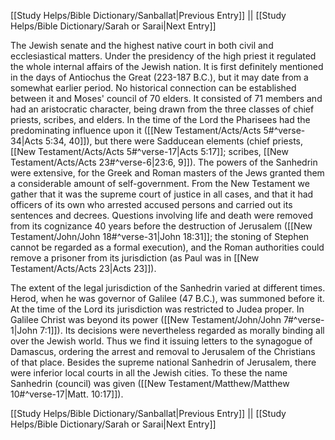 [[Study Helps/Bible Dictionary/Sanballat|Previous Entry]]  ||  [[Study Helps/Bible Dictionary/Sarah or Sarai|Next Entry]]

 The Jewish senate and the highest native court in both civil and ecclesiastical matters. Under the presidency of the high priest it regulated the whole internal affairs of the Jewish nation. It is first definitely mentioned in the days of Antiochus the Great (223-187 B.C.), but it may date from a somewhat earlier period. No historical connection can be established between it and Moses' council of 70 elders. It consisted of 71 members and had an aristocratic character, being drawn from the three classes of chief priests, scribes, and elders. In the time of the Lord the Pharisees had the predominating influence upon it ([[New Testament/Acts/Acts 5#^verse-34|Acts 5:34, 40]]), but there were Sadducean elements (chief priests, [[New Testament/Acts/Acts 5#^verse-17|Acts 5:17]]; scribes, [[New Testament/Acts/Acts 23#^verse-6|23:6, 9]]). The powers of the Sanhedrin were extensive, for the Greek and Roman masters of the Jews granted them a considerable amount of self-government. From the New Testament we gather that it was the supreme court of justice in all cases, and that it had officers of its own who arrested accused persons and carried out its sentences and decrees. Questions involving life and death were removed from its cognizance 40 years before the destruction of Jerusalem ([[New Testament/John/John 18#^verse-31|John 18:31]]; the stoning of Stephen cannot be regarded as a formal execution), and the Roman authorities could remove a prisoner from its jurisdiction (as Paul was in [[New Testament/Acts/Acts 23|Acts 23]]).

 The extent of the legal jurisdiction of the Sanhedrin varied at different times. Herod, when he was governor of Galilee (47 B.C.), was summoned before it. At the time of the Lord its jurisdiction was restricted to Judea proper. In Galilee Christ was beyond its power ([[New Testament/John/John 7#^verse-1|John 7:1]]). Its decisions were nevertheless regarded as morally binding all over the Jewish world. Thus we find it issuing letters to the synagogue of Damascus, ordering the arrest and removal to Jerusalem of the Christians of that place. Besides the supreme national Sanhedrin of Jerusalem, there were inferior local courts in all the Jewish cities. To these the name Sanhedrin (council) was given ([[New Testament/Matthew/Matthew 10#^verse-17|Matt. 10:17]]).

[[Study Helps/Bible Dictionary/Sanballat|Previous Entry]]  ||  [[Study Helps/Bible Dictionary/Sarah or Sarai|Next Entry]]